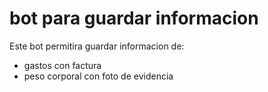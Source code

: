 # bot para guardar informacion

Este bot permitira guardar informacion de: 

- gastos con factura
- peso corporal con foto de evidencia
